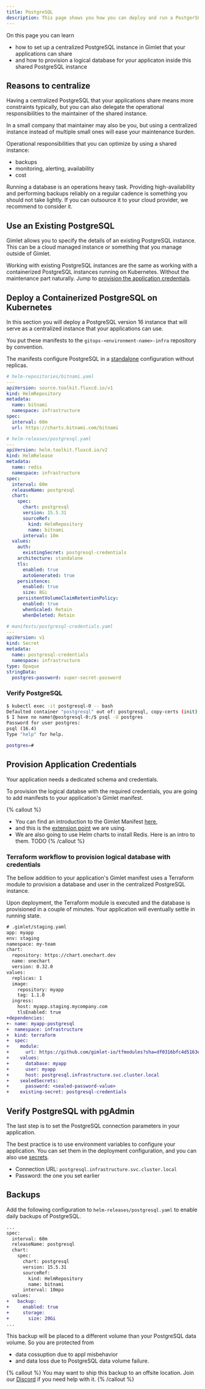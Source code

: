 ```yaml
---
title: PostgreSQL
description: This page shows you how you can deploy and run a PostgerSQL database on Kubernetes.
---
```


On this page you can learn

- how to set up a centralized PostgreSQL instance in Gimlet that your applications can share
- and how to provision a logical database for your applicaton inside this shared PostgreSQL instance 

## Reasons to centralize

Having a centralized PostgreSQL that your applications share means more constraints typically, but you can also delegate the operational responsibilities to the maintainer of the shared instance.

In a small company that maintainer may also be you, but using a centralized instance instead of multiple small ones will ease your maintenance burden.

Operational responsibilities that you can optimize by using a shared instance:
- backups
- monitoring, alerting, availability
- cost

Running a database is an operations heavy task. Providing high-availability and performing backups reliably on a regular cadence is something you should not take lightly. If you can outsource it to your cloud provider, we recommend to consider it.

## Use an Existing PostgreSQL

Gimlet allows you to specify the details of an existing PostgreSQL instance. This can be a cloud managed instance or something that you manage outside of Gimlet.

Working with existing PostgreSQL instances are the same as working with a containerized PostgreSQL instances running on Kubernetes. Without the maintenance part naturally. Jump to [provision the application credentials](#provision-application-credentials).

## Deploy a Containerized PostgreSQL on Kubernetes

In this section you will deploy a PostgreSQL version 16 instance that will serve as a centralized instance that your applications can use.

You put these manifests to the `gitops-<environment-name>-infra` repository by convention.

The manifests configure PostgreSQL in a [standalone](https://github.com/bitnami/charts/blob/main/bitnami/postgresql/values.yaml#L171) configuration without replicas.

```yaml
# helm-repositories/bitnami.yaml
---
apiVersion: source.toolkit.fluxcd.io/v1
kind: HelmRepository
metadata:
  name: bitnami
  namespace: infrastructure
spec:
  interval: 60m
  url: https://charts.bitnami.com/bitnami
```

```yaml
# helm-releases/postgresql.yaml
---
apiVersion: helm.toolkit.fluxcd.io/v2
kind: HelmRelease
metadata:
  name: redis
  namespace: infrastructure
spec:
  interval: 60m
  releaseName: postgresql
  chart:
    spec:
      chart: postgresql
      version: 15.5.31
      sourceRef:
        kind: HelmRepository
        name: bitnami
      interval: 10m
  values:
    auth:
      existingSecret: postgresql-credentials
    architecture: standalone
    tls:
      enabled: true
      autoGenerated: true
    persistence:
      enabled: true
      size: 8Gi
    persistentVolumeClaimRetentionPolicy:
      enabled: true
      whenScaled: Retain
      whenDeleted: Retain
```

```yaml
# manifests/postgresql-credentials.yaml
---
apiVersion: v1
kind: Secret
metadata:
  name: postgresql-credentials
  namespace: infrastructure
type: Opaque
stringData:
  postgres-password: super-secret-password
```

### Verify PostgreSQL

```bash
$ kubectl exec -it postgresql-0 -- bash
Defaulted container "postgresql" out of: postgresql, copy-certs (init)
$ I have no name!@postgresql-0:/$ psql -U postgres
Password for user postgres: 
psql (16.4)
Type "help" for help.

postgres=# 
```

## Provision Application Credentials

Your application needs a dedicated schema and credentials.

To provision the logical databse with the required credentials, you are going to add manifests to your application's Gimlet manifest.

{% callout %}
- You can find an introduction to the Gimlet Manifest [here](/docs/deployment-settings/deployment-configuration),
- and this is the [extension point](/docs/reference/gimlet-manifest-reference#using-raw-manifests) we are using.
- We are also going to use Helm charts to install Redis. Here is an intro to them. TODO
{% /callout %}

### Terraform workflow to provision logical database with credentials

The bellow addition to your application's Gimlet manifest uses a Terraform module to provision a database and user in the centralized PostgreSQL instance.

Upon deployment, the Terraform module is executed and the database is provisioned in a couple of minutes. Your application will eventually settle in running state.

```diff
# .gimlet/staging.yaml
app: myapp
env: staging
namespace: my-team
chart:
  repository: https://chart.onechart.dev
  name: onechart
  version: 0.32.0
values:
  replicas: 1
  image:
    repository: myapp
    tag: 1.1.0
  ingress:
    host: myapp.staging.mycompany.com
    tlsEnabled: true
+dependencies:
+- name: myapp-postgresql
+  namespace: infrastructure
+  kind: terraform
+  spec:
+    module:
+      url: https://github.com/gimlet-io/tfmodules?sha=df0316bfc4d5163edce1ffcf0ed0d667cc263bd0&path=civo/logical-database
+    values:
+      database: myapp
+      user: myapp
+      host: postgresql.infrastructure.svc.cluster.local
+    sealedSecrets:
+      password: <sealed-password-value>
+    existing-secret: postgresql-credentials
```

## Verify PostgreSQL with pgAdmin

The last step is to set the PostgreSQL connection parameters in your application.

The best practice is to use environment variables to configure your application. You can set them in the deployment configuration, and you can also use [secrets](/docs/deployment-settings/secrets).

* Connection URL: `postgresql.infrastructure.svc.cluster.local`
* Password: the one you set earlier

## Backups

Add the following configuration to `helm-releases/postgresql.yaml` to enable daily backups of PostgreSQL.

```diff
...
spec:
  interval: 60m
  releaseName: postgresql
  chart:
    spec:
      chart: postgresql
      version: 15.5.31
      sourceRef:
        kind: HelmRepository
        name: bitnami
      interval: 10mpo
  values:
+   backup:
+     enabled: true
+     storage:
+       size: 20Gi   
...
```

This backup will be placed to a different volume than your PostgreSQL data volume. So you are protected from
- data cossuption due to appl misbehavior
- and data loss due to PostgreSQL data volume failure.

{% callout %}
You may want to ship this backup to an offsite location. Join our [Discord](https://discord.com/invite/ZwQDxPkYzE) if you need help with it.
{% /callout %}

